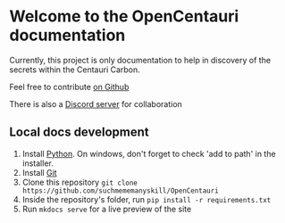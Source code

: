 # Welcome to the OpenCentauri documentation

Currently, this project is only documentation to help in discovery of the secrets within the Centauri Carbon.

Feel free to contribute [on Github](https://github.com/suchmememanyskill/OpenCentauri)

There is also a [Discord server](https://discord.gg/t6Cft3wNJ3) for collaboration

## Local docs development

1. Install [Python](https://www.python.org/). On windows, don't forget to check 'add to path' in the installer.
1. Install [Git](https://git-scm.com/)
1. Clone this repository `git clone https://github.com/suchmememanyskill/OpenCentauri`
1. Inside the repository's folder, run `pip install -r requirements.txt`
1. Run `mkdocs serve` for a live preview of the site